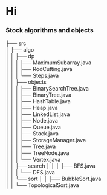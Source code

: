 # Hi
### Stock algorithms and objects
├── src  
│   ├── algo  
│   │   ├── dp  
│   │   │   ├── MaximumSubarray.java  
│   │   │   ├── RodCutting.java  
│   │   │   └── Steps.java  
│   │   ├── objects  
│   │   │   ├── BinarySearchTree.java  
│   │   │   ├── BinaryTree.java  
│   │   │   ├── HashTable.java  
│   │   │   ├── Heap.java  
│   │   │   ├── LinkedList.java  
│   │   │   ├── Node.java  
│   │   │   ├── Queue.java  
│   │   │   ├── Stack.java  
│   │   │   ├── StorageManager.java  
│   │   │   ├── Tree.java  
│   │   │   ├── TreeNode.java  
│   │   │   └── Vertex.java  
│   │   ├── search
│   │   │   ├── BFS.java  
│   │   │   └── DFS.java  
│   │   └── sort
│   │       ├── BubbleSort.java  
│   │       └── TopologicalSort.java  
